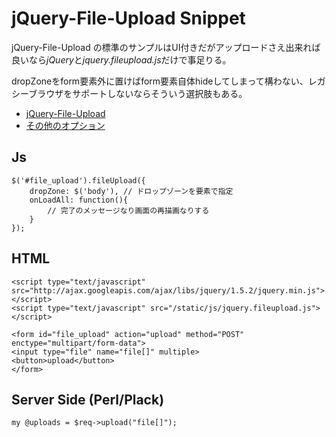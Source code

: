 # jQuery-File-Upload Snippet

jQuery-File-Upload の標準のサンプルはUI付きだがアップロードさえ出来れば良いなら*jQuery*と*jquery.fileupload.js*だけで事足りる。

dropZoneをform要素外に置けばform要素自体hideしてしまって構わない、レガシーブラウザをサポートしないならそういう選択肢もある。

- [jQuery-File-Upload](https://github.com/blueimp/jQuery-File-Upload)
- [その他のオプション](https://github.com/blueimp/jQuery-File-Upload/wiki/Options)

## Js

    $('#file_upload').fileUpload({
        dropZone: $('body'), // ドロップゾーンを要素で指定
        onLoadAll: function(){
            // 完了のメッセージなり画面の再描画なりする
        }
    });

## HTML

    <script type="text/javascript" src="http://ajax.googleapis.com/ajax/libs/jquery/1.5.2/jquery.min.js"></script>
    <script type="text/javascript" src="/static/js/jquery.fileupload.js"></script>

    <form id="file_upload" action="upload" method="POST" enctype="multipart/form-data">
    <input type="file" name="file[]" multiple>
    <button>upload</button>
    </form>

## Server Side (Perl/Plack)

    my @uploads = $req->upload("file[]");
